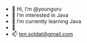 - 👋 Hi, I’m @younguru
- 👀 I’m interested in Java
- 🌱 I’m currently learning Java
- 💞️ 
- 📫 ten.soldat@gmail.com

<!---
younguru/younguru is a ✨ special ✨ repository because its `README.md` (this file) appears on your GitHub profile.
You can click the Preview link to take a look at your changes.
--->
